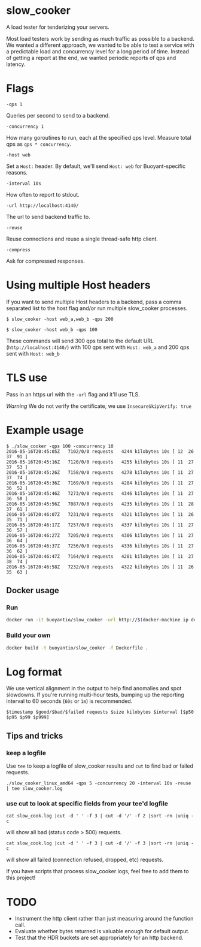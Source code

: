 # slow_cooker
A load tester for tenderizing your servers.

Most load testers work by sending as much traffic as possible to a
backend. We wanted a different approach, we wanted to be able to test
a service with a predictable load and concurrency level for a long
period of time. Instead of getting a report at the end, we wanted
periodic reports of qps and latency.

# Flags

`-qps 1`

Queries per second to send to a backend.

`-concurrency 1`

How many goroutines to run, each at the specified qps level. Measure
total qps as `qps * concurrency`.

`-host web`

Set a `Host:` header. By default, we'll send `Host: web` for
Buoyant-specific reasons.

`-interval 10s`

How often to report to stdout.

`-url http://localhost:4140/`

The url to send backend traffic to.

`-reuse`

Reuse connections and reuse a single thread-safe http client.

`-compress`

Ask for compressed responses.

# Using multiple Host headers

If you want to send multiple Host headers to a backend, pass a comma separated
list to the host flag and/or run multiple slow_cooker processes.

```$ slow_cooker -host web_a,web_b -qps 200```

```$ slow_cooker -host web_b -qps 100```

These commands will send 300 qps total to the default URL
(`http://localhost:4140/`) with 100 qps sent with `Host: web_a` and
200 qps sent with `Host: web_b`

# TLS use

Pass in an https url with the `-url` flag and it'll use TLS.

_Warning_ We do not verify the certificate, we use `InsecureSkipVerify: true`

# Example usage

```
$ ./slow_cooker -qps 100 -concurrency 10
2016-05-16T20:45:05Z   7102/0/0 requests   4244 kilobytes 10s [ 12  26  37  91 ]
2016-05-16T20:45:16Z   7120/0/0 requests   4255 kilobytes 10s [ 11  27  37  53 ]
2016-05-16T20:45:26Z   7158/0/0 requests   4278 kilobytes 10s [ 11  27  37  74 ]
2016-05-16T20:45:36Z   7169/0/0 requests   4284 kilobytes 10s [ 11  27  36  52 ]
2016-05-16T20:45:46Z   7273/0/0 requests   4346 kilobytes 10s [ 11  27  36  58 ]
2016-05-16T20:45:56Z   7087/0/0 requests   4235 kilobytes 10s [ 11  28  37  61 ]
2016-05-16T20:46:07Z   7231/0/0 requests   4321 kilobytes 10s [ 11  26  35  71 ]
2016-05-16T20:46:17Z   7257/0/0 requests   4337 kilobytes 10s [ 11  27  36  57 ]
2016-05-16T20:46:27Z   7205/0/0 requests   4306 kilobytes 10s [ 11  27  36  64 ]
2016-05-16T20:46:37Z   7256/0/0 requests   4336 kilobytes 10s [ 11  27  36  62 ]
2016-05-16T20:46:47Z   7164/0/0 requests   4281 kilobytes 10s [ 11  27  38  74 ]
2016-05-16T20:46:58Z   7232/0/0 requests   4322 kilobytes 10s [ 11  26  35  63 ]
```

## Docker usage

### Run

```bash
docker run -it buoyantio/slow_cooker -url http://$(docker-machine ip default):4140 -qps 100 -concurrency 10
```

### Build your own

```bash
docker build -t buoyantio/slow_cooker -f Dockerfile .
```

# Log format

We use vertical alignment in the output to help find anomalies and spot
slowdowns. If you're running multi-hour tests, bumping up the reporting
interval to 60 seconds (`60s` or `1m`) is recommended.

```
$timestamp $good/$bad/$failed requests $size kilobytes $interval [$p50 $p95 $p99 $p999]
```

## Tips and tricks

### keep a logfile

Use `tee` to keep a logfile of slow_cooker results and `cut` to find bad or failed requests.

`./slow_cooker_linux_amd64 -qps 5 -concurrency 20 -interval 10s -reuse | tee slow_cooker.log`

### use cut to look at specific fields from your tee'd logfile

`cat slow_cook.log |cut -d ' ' -f 3 | cut -d '/' -f 2 |sort -rn |uniq -c`

will show all bad (status code > 500) requests.

`cat slow_cook.log |cut -d ' ' -f 3 | cut -d '/' -f 3 |sort -rn |uniq -c`

will show all failed (connection refused, dropped, etc) requests.

If you have scripts that process slow_cooker logs, feel free to add
them to this project!

# TODO
 * Instrument the http client rather than just measuring around the function call.
 * Evaluate whether bytes returned is valuable enough for default output.
 * Test that the HDR buckets are set appropriately for an http backend.
